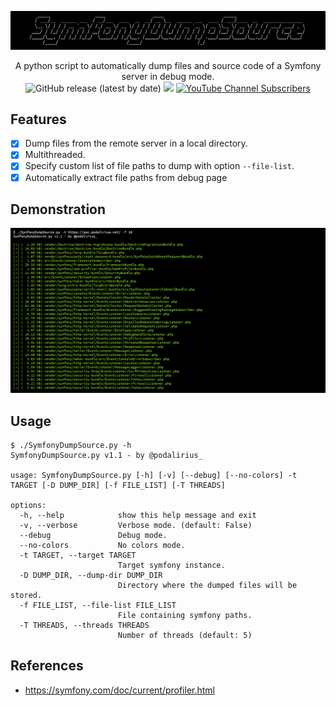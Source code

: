 ![](./.github/banner.png)

<p align="center">
  A python script to automatically dump files and source code of a Symfony server in debug mode.
  <br>
  <img alt="GitHub release (latest by date)" src="https://img.shields.io/github/v/release/p0dalirius/SymfonyDumpSource">
  <a href="https://twitter.com/intent/follow?screen_name=podalirius_" title="Follow"><img src="https://img.shields.io/twitter/follow/podalirius_?label=Podalirius&style=social"></a>
  <a href="https://www.youtube.com/c/Podalirius_?sub_confirmation=1" title="Subscribe"><img alt="YouTube Channel Subscribers" src="https://img.shields.io/youtube/channel/subscribers/UCF_x5O7CSfr82AfNVTKOv_A?style=social"></a>
  <br>
</p>

## Features

 - [x] Dump files from the remote server in a local directory.
 - [x] Multithreaded.
 - [x] Specify custom list of file paths to dump with option `--file-list`.
 - [x] Automatically extract file paths from debug page

## Demonstration

![](./.github/example.png)

## Usage

```
$ ./SymfonyDumpSource.py -h
SymfonyDumpSource.py v1.1 - by @podalirius_

usage: SymfonyDumpSource.py [-h] [-v] [--debug] [--no-colors] -t TARGET [-D DUMP_DIR] [-f FILE_LIST] [-T THREADS]

options:
  -h, --help            show this help message and exit
  -v, --verbose         Verbose mode. (default: False)
  --debug               Debug mode.
  --no-colors           No colors mode.
  -t TARGET, --target TARGET
                        Target symfony instance.
  -D DUMP_DIR, --dump-dir DUMP_DIR
                        Directory where the dumped files will be stored.
  -f FILE_LIST, --file-list FILE_LIST
                        File containing symfony paths.
  -T THREADS, --threads THREADS
                        Number of threads (default: 5)
```

## References
 - https://symfony.com/doc/current/profiler.html